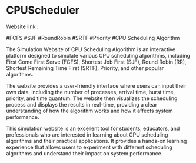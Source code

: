 # CPUScheduler
Website link : 

#FCFS #SJF #RoundRobin #SRTF #Priority
#CPU Scheduling Algorithm

The Simulation Website of CPU Scheduling Algorithm is an interactive platform designed to simulate various CPU scheduling algorithms, including First Come First Serve (FCFS), Shortest Job First (SJF), Round Robin (RR), Shortest Remaining Time First (SRTF), Priority, and other popular algorithms.

The website provides a user-friendly interface where users can input their own data, including the number of processes, arrival time, burst time, priority, and time quantum. The website then visualizes the scheduling process and displays the results in real-time, providing a clear understanding of how the algorithm works and how it affects system performance.

This simulation website is an excellent tool for students, educators, and professionals who are interested in learning about CPU scheduling algorithms and their practical applications. It provides a hands-on learning experience that allows users to experiment with different scheduling algorithms and understand their impact on system performance.




